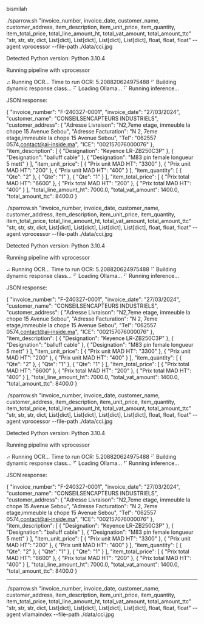 bismilah

./sparrow.sh "invoice_number, invoice_date, customer_name, customer_address, item_description, item_unit_price, item_quantity, item_total_price, total_line_amount_ht, total_vat_amount, total_amount_ttc" "str, str, str, dict, List[dict], List[dict], List[dict], List[dict], float, float, float" --agent vprocessor --file-path ./data/cci.jpg

Detected Python version: Python 3.10.4

Running pipeline with vprocessor

⠴ Running OCR...
Time to run OCR: 5.208820624975488
⠋ Building dynamic response class...
⠋ Loading Ollama...
⠋ Running inference...

JSON response:

{
    "invoice_number": "F-240327-0001",
    "invoice_date": "27/03/2024",
    "customer_name": "CONSEILSENCAPTEURS INDUSTRIELS",
    "customer_address": {
        "Adresse Livraison": "N2,7eme etage, immeuble la chope 15 Avenue Sebou",
        "Adresse Facturation": "N 2, 7eme etage,immeuble la chope 15 Avenue Sebou",
        "Tel": "062557 0574,contact@ai-inside.ma",
        "ICE": "002157076000076"
    },
    "item_description": [
        {
            "Designation": "Keyence LR-ZB250C3P"
        },
        {
            "Designation": "balluff cable"
        },
        {
            "Designation": "M83 pin female longueur 5 mett"
        }
    ],
    "item_unit_price": [
        {
            "Prix unit MAD HT": "3300"
        },
        {
            "Prix unit MAD HT": "200"
        },
        {
            "Prix unit MAD HT": "400"
        }
    ],
    "item_quantity": [
        {
            "Qte": "2"
        },
        {
            "Qte": "1"
        },
        {
            "Qte": "1"
        }
    ],
    "item_total_price": [
        {
            "Prix total MAD HT": "6600"
        },
        {
            "Prix total MAD HT": "200"
        },
        {
            "Prix total MAD HT": "400"
        }
    ],
    "total_line_amount_ht": 7000.0,
    "total_vat_amount": 1400.0,
    "total_amount_ttc": 8400.0
}


./sparrow.sh "invoice_number, invoice_date, customer_name, customer_address, item_description, item_unit_price, item_quantity, item_total_price, total_line_amount_ht, total_vat_amount, total_amount_ttc" "str, str, str, dict, List[dict], List[dict], List[dict], List[dict], float, float, float" --agent vprocessor --file-path ./data/cci.jpg

Detected Python version: Python 3.10.4

Running pipeline with vprocessor

⠴ Running OCR...
Time to run OCR: 5.208820624975488
⠋ Building dynamic response class...
⠋ Loading Ollama...
⠋ Running inference...

JSON response:

{
    "invoice_number": "F-240327-0001",
    "invoice_date": "27/03/2024",
    "customer_name": "CONSEILSENCAPTEURS INDUSTRIELS",
    "customer_address": {
        "Adresse Livraison": "N2,7eme etage, immeuble la chope 15 Avenue Sebou",
        "Adresse Facturation": "N 2, 7eme etage,immeuble la chope 15 Avenue Sebou",
        "Tel": "062557 0574,contact@ai-inside.ma",
        "ICE": "002157076000076"
    },
    "item_description": [
        {
            "Designation": "Keyence LR-ZB250C3P"
        },
        {
            "Designation": "balluff cable"
        },
        {
            "Designation": "M83 pin female longueur 5 mett"
        }
    ],
    "item_unit_price": [
        {
            "Prix unit MAD HT": "3300"
        },
        {
            "Prix unit MAD HT": "200"
        },
        {
            "Prix unit MAD HT": "400"
        }
    ],
    "item_quantity": [
        {
            "Qte": "2"
        },
        {
            "Qte": "1"
        },
        {
            "Qte": "1"
        }
    ],
    "item_total_price": [
        {
            "Prix total MAD HT": "6600"
        },
        {
            "Prix total MAD HT": "200"
        },
        {
            "Prix total MAD HT": "400"
        }
    ],
    "total_line_amount_ht": 7000.0,
    "total_vat_amount": 1400.0,
    "total_amount_ttc": 8400.0
}

./sparrow.sh "invoice_number, invoice_date, customer_name, customer_address, item_description, item_unit_price, item_quantity, item_total_price, total_line_amount_ht, total_vat_amount, total_amount_ttc" "str, str, str, dict, List[dict], List[dict], List[dict], List[dict], float, float, float" --agent vprocessor --file-path ./data/cci.jpg

Detected Python version: Python 3.10.4

Running pipeline with vprocessor

⠴ Running OCR...
Time to run OCR: 5.208820624975488
⠋ Building dynamic response class...
⠋ Loading Ollama...
⠋ Running inference...

JSON response:

{
    "invoice_number": "F-240327-0001",
    "invoice_date": "27/03/2024",
    "customer_name": "CONSEILSENCAPTEURS INDUSTRIELS",
    "customer_address": {
        "Adresse Livraison": "N2,7eme etage, immeuble la chope 15 Avenue Sebou",
        "Adresse Facturation": "N 2, 7eme etage,immeuble la chope 15 Avenue Sebou",
        "Tel": "062557 0574,contact@ai-inside.ma",
        "ICE": "002157076000076"
    },
    "item_description": [
        {
            "Designation": "Keyence LR-ZB250C3P"
        },
        {
            "Designation": "balluff cable"
        },
        {
            "Designation": "M83 pin female longueur 5 mett"
        }
    ],
    "item_unit_price": [
        {
            "Prix unit MAD HT": "3300"
        },
        {
            "Prix unit MAD HT": "200"
        },
        {
            "Prix unit MAD HT": "400"
        }
    ],
    "item_quantity": [
        {
            "Qte": "2"
        },
        {
            "Qte": "1"
        },
        {
            "Qte": "1"
        }
    ],
    "item_total_price": [
        {
            "Prix total MAD HT": "6600"
        },
        {
            "Prix total MAD HT": "200"
        },
        {
            "Prix total MAD HT": "400"
        }
    ],
    "total_line_amount_ht": 7000.0,
    "total_vat_amount": 1400.0,
    "total_amount_ttc": 8400.0
}

----------------------------------------
./sparrow.sh "invoice_number, invoice_date, customer_name, customer_address, item_description, item_unit_price, item_quantity, item_total_price, total_line_amount_ht, total_vat_amount, total_amount_ttc" "str, str, str, dict, List[dict], List[dict], List[dict], List[dict], float, float, float" --agent vllamaindex --file-path ./data/cci.jpg